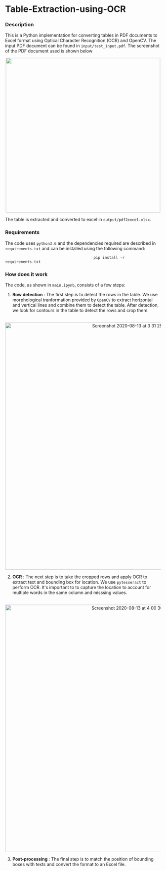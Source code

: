 # Table-Extraction-using-OCR

### Description

This is a Python implementation for converting tables in PDF documents to Excel format using Optical Character Recognition (OCR) and OpenCV. The input PDF document can be found in `input/test_input.pdf`. The screenshot of the PDF document used is shown below
<p align='middle'>
<img width = '500' src = "https://user-images.githubusercontent.com/34549910/90256560-7f376500-de78-11ea-8c98-0599d8f8b905.png">
</p>

The table is extracted and converted to excel in `output/pdf2excel.xlsx`.

### Requirements

The code uses `python3.6` and the dependencies required are described in `requirements.txt` and can be installed using the following command:

                                            pip install -r requirements.txt
  
  
### How does it work

The code, as shown in `main.ipynb`, consists of a few steps:

1. **Row detection** : The first step is to detect the rows in the table. We use morphological tranformation provided by `OpenCV` to extract horizontal and vertical lines and combine them to detect the table. After detection, we look for contours in the table to detect the rows and crop them.<br/><br/>
 <p align = 'middle'>                                                 
<img width="800" align ="middle" alt="Screenshot 2020-08-13 at 3 31 25 PM" src="https://user-images.githubusercontent.com/34549910/90106672-592b9b00-dd7a-11ea-95d3-518b13943656.png">
</p>

2. **OCR** : The next step is to take the cropped rows and apply OCR to extract text and bounding box for location. We use `pytesseract` to perform OCR. It's important to to capture the location to account for multiple words in the same column and misssing values. <br/><br/>

 <p align = 'middle'>   
      <img width="800" alt="Screenshot 2020-08-13 at 4 00 30 PM" src="https://user-images.githubusercontent.com/34549910/90109297-30a5a000-dd7e-11ea-839c-a57fc86303cb.png">
</p>  
      
3. **Post-processing** : The final step is to match the position of bounding boxes with texts and convert the format to an Excel file. 






                                          
                                          
